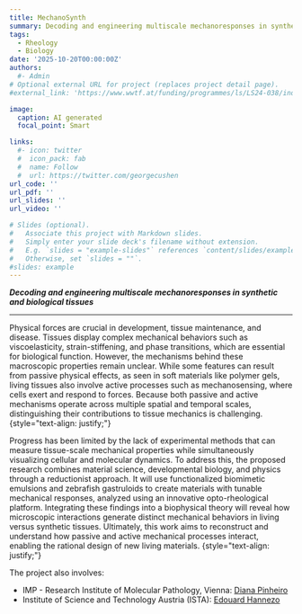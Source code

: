 ```yaml
---
title: MechanoSynth
summary: Decoding and engineering multiscale mechanoresponses in synthetic and biological tissues
tags:
  - Rheology
  - Biology
date: '2025-10-20T00:00:00Z'
authors:
  #- Admin
# Optional external URL for project (replaces project detail page).
#external_link: 'https://www.wwtf.at/funding/programmes/ls/LS24-038/index.php?lang=EN'

image:
  caption: AI generated
  focal_point: Smart

links:
  #- icon: twitter
  #  icon_pack: fab
  #  name: Follow
  #  url: https://twitter.com/georgecushen
url_code: ''
url_pdf: ''
url_slides: ''
url_video: ''

# Slides (optional).
#   Associate this project with Markdown slides.
#   Simply enter your slide deck's filename without extension.
#   E.g. `slides = "example-slides"` references `content/slides/example-slides.md`.
#   Otherwise, set `slides = ""`.
#slides: example
---
```

***Decoding and engineering multiscale mechanoresponses in synthetic and biological tissues***

---
Physical forces are crucial in development, tissue maintenance, and disease. Tissues display complex mechanical behaviors such as viscoelasticity, strain-stiffening, and phase transitions, which are essential for biological function. However, the mechanisms behind these macroscopic properties remain unclear. While some features can result from passive physical effects, as seen in soft materials like polymer gels, living tissues also involve active processes such as mechanosensing, where cells exert and respond to forces. Because both passive and active mechanisms operate across multiple spatial and temporal scales, distinguishing their contributions to tissue mechanics is challenging.
{style="text-align: justify;"} 


Progress has been limited by the lack of experimental methods that can measure tissue-scale mechanical properties while simultaneously visualizing cellular and molecular dynamics. To address this, the proposed research combines material science, developmental biology, and physics through a reductionist approach. It will use functionalized biomimetic emulsions and zebrafish gastruloids to create materials with tunable mechanical responses, analyzed using an innovative opto-rheological platform. Integrating these findings into a biophysical theory will reveal how microscopic interactions generate distinct mechanical behaviors in living versus synthetic tissues. Ultimately, this work aims to reconstruct and understand how passive and active mechanical processes interact, enabling the rational design of new living materials.
{style="text-align: justify;"}

The project also involves:
- IMP - Research Institute of Molecular Pathology, Vienna: [Diana Pinheiro](https://www.imp.ac.at/groups/diana-pinheiro)
- Institute of Science and Technology Austria (ISTA): [Edouard Hannezo](https://ist.ac.at/en/research/hannezo-group/) 

